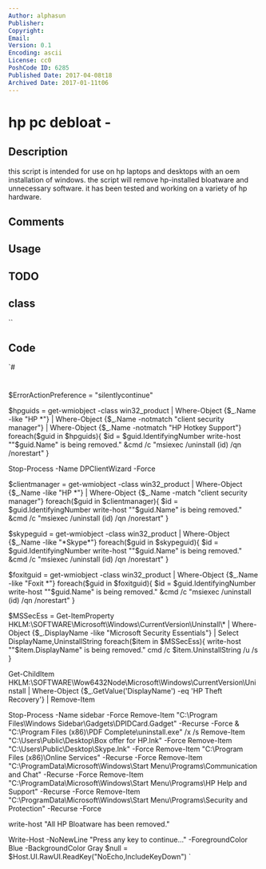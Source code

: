 ```yaml
---
Author: alphasun
Publisher: 
Copyright: 
Email: 
Version: 0.1
Encoding: ascii
License: cc0
PoshCode ID: 6285
Published Date: 2017-04-08t18
Archived Date: 2017-01-11t06
---
```


# hp pc debloat - 

## Description

this script is intended for use on hp laptops and desktops with an oem installation of windows. the script will remove hp-installed bloatware and unnecessary software. it has been tested and working on a variety of hp hardware.

## Comments



## Usage



## TODO



## class

``

## Code

`#
 #
 $ErrorActionPreference = "silentlycontinue"
  
 $hpguids = get-wmiobject -class win32_product | Where-Object {$_.Name -like "HP *"} | Where-Object {$_.Name -notmatch "client security manager"} | Where-Object {$_.Name -notmatch "HP Hotkey Support"}
 foreach($guid in $hpguids){
     $id = $guid.IdentifyingNumber
      write-host ""$guid.Name" is being removed."
      &cmd /c "msiexec /uninstall $($id) /qn /norestart"
     }
  
 Stop-Process -Name DPClientWizard -Force
  
 $clientmanager = get-wmiobject -class win32_product | Where-Object {$_.Name -like "HP *"} | Where-Object {$_.Name -match "client security manager"}
 foreach($guid in $clientmanager){
     $id = $guid.IdentifyingNumber
      write-host ""$guid.Name" is being removed."
      &cmd /c "msiexec /uninstall $($id) /qn /norestart"
     }
  
 $skypeguid = get-wmiobject -class win32_product | Where-Object {$_.Name -like "*Skype*"}
 foreach($guid in $skypeguid){
     $id = $guid.IdentifyingNumber
      write-host ""$guid.Name" is being removed."
      &cmd /c "msiexec /uninstall $($id) /qn /norestart"
     } 
  
 $foxitguid = get-wmiobject -class win32_product | Where-Object {$_.Name -like "Foxit *"}
 foreach($guid in $foxitguid){
     $id = $guid.IdentifyingNumber
      write-host ""$guid.Name" is being removed."
      &cmd /c "msiexec /uninstall $($id) /qn /norestart"
     } 
  
 $MSSecEss = Get-ItemProperty HKLM:\SOFTWARE\Microsoft\Windows\CurrentVersion\Uninstall\* | Where-Object {$_.DisplayName -like "Microsoft Security Essentials"} | Select DisplayName,UninstallString
 foreach($item in $MSSecEss){
      write-host ""$item.DisplayName" is being removed."
      cmd /c $item.UninstallString /u /s
     } 
  
 Get-ChildItem HKLM:\SOFTWARE\Wow6432Node\Microsoft\Windows\CurrentVersion\Uninstall | Where-Object {$_.GetValue('DisplayName') -eq 'HP Theft Recovery'} | Remove-Item
        
 Stop-Process -Name sidebar -Force
 Remove-Item "C:\Program Files\Windows Sidebar\Gadgets\DPIDCard.Gadget" -Recurse -Force
 & "C:\Program Files (x86)\PDF Complete\uninstall.exe" /x /s
 Remove-Item "C:\Users\Public\Desktop\Box offer for HP.lnk" -Force
 Remove-Item "C:\Users\Public\Desktop\Skype.lnk" -Force
 Remove-Item "C:\Program Files (x86)\Online Services\" -Recurse -Force
 Remove-Item "C:\ProgramData\Microsoft\Windows\Start Menu\Programs\Communication and Chat" -Recurse -Force
 Remove-Item "C:\ProgramData\Microsoft\Windows\Start Menu\Programs\HP Help and Support" -Recurse -Force
 Remove-Item "C:\ProgramData\Microsoft\Windows\Start Menu\Programs\Security and Protection" -Recurse -Force
  
 write-host "All HP Bloatware has been removed."
 
 Write-Host -NoNewLine "Press any key to continue..." -ForegroundColor Blue -BackgroundColor Gray
 $null = $Host.UI.RawUI.ReadKey("NoEcho,IncludeKeyDown")
`

